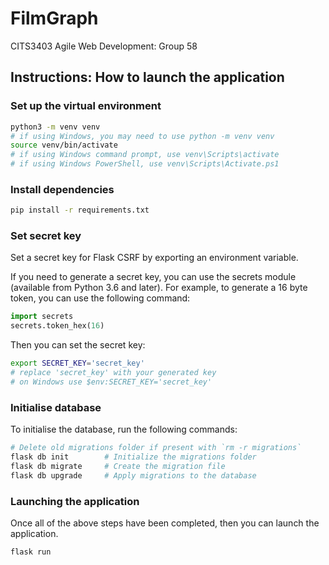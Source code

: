 # FilmGraph 
CITS3403 Agile Web Development: Group 58

## Instructions: How to launch the application 

### Set up the virtual environment

```bash
python3 -m venv venv
# if using Windows, you may need to use python -m venv venv
source venv/bin/activate
# if using Windows command prompt, use venv\Scripts\activate
# if using Windows PowerShell, use venv\Scripts\Activate.ps1
```

### Install dependencies

```bash
pip install -r requirements.txt
```

### Set secret key

Set a secret key for Flask CSRF by exporting an environment variable. 

If you need to generate a secret key, you can use the secrets module (available from Python 3.6 and later). For example, to generate a 16 byte token, you can use the following command: 

```python 
import secrets
secrets.token_hex(16)
```

Then you can set the secret key:

```bash
export SECRET_KEY='secret_key' 
# replace 'secret_key' with your generated key
# on Windows use $env:SECRET_KEY='secret_key'
```

### Initialise database 

To initialise the database, run the following commands: 

```bash
# Delete old migrations folder if present with `rm -r migrations`
flask db init        # Initialize the migrations folder
flask db migrate     # Create the migration file 
flask db upgrade     # Apply migrations to the database
```

### Launching the application 

Once all of the above steps have been completed, then you can launch the application. 

```bash
flask run
```
